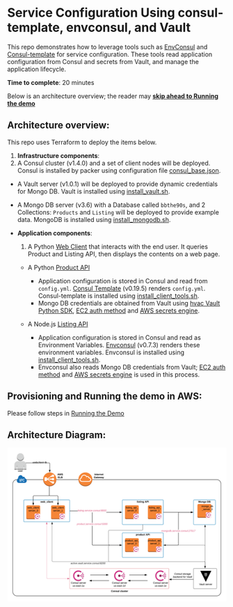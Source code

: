 # Service Configuration Using consul-template, envconsul, and Vault

This repo demonstrates how to leverage tools such as [EnvConsul](https://github.com/hashicorp/envconsul/blob/master/README.md) and [Consul-template](https://github.com/hashicorp/consul-template/blob/master/README.md) for service configuration. These tools read application configuration from Consul and secrets from Vault, and manage the application lifecycle.

**Time to complete**: 20 minutes

Below is an architecture overview; the reader may **[skip ahead to Running the demo](terraform/aws/README.md)**

## Architecture overview:
This repo uses Terraform to deploy the items below.
1. **Infrastructure components**:
  1. A Consul cluster (v1.4.0) and a set of client nodes will be deployed. Consul is installed by packer using configuration file [consul_base.json](packer/consul_base.json).

  - A Vault server (v1.0.1) will be deployed to provide dynamic credentials for Mongo DB. Vault is installed using [install_vault.sh](packer/files/install_vault.sh).

  - A Mongo DB server (v3.6) with a Database called `bbthe90s`, and 2 Collections: `Products` and `Listing` will  be deployed to provide example data. MongoDB is installed using [install_mongodb.sh](packer/files/install_mongodb.sh).

- **Application components**:
  1. A Python [Web Client](application/simple-client) that interacts with the end user. It queries Product and Listing API, then displays the contents on a web page.

  - A Python [Product API](application/product-service/README.md)
    - Application configuration is stored in Consul and read from `config.yml`. [Consul Template](https://github.com/hashicorp/consul-template/blob/master/README.md) (v0.19.5) renders `config.yml`. Consul-template is installed using [install_client_tools.sh](packer/files/install_client_tools.sh).
    - Mongo DB credentials are obtained from Vault using [hvac Vault Python SDK](https://github.com/hvac/hvac), [EC2 auth method](https://www.vaultproject.io/docs/auth/aws.html#ec2-auth-method) and [AWS secrets engine](https://www.vaultproject.io/docs/secrets/aws/index.html#aws-secrets-engine).

  - A Node.js [Listing API](application/listing-service/README.md)
    - Application configuration is stored in Consul and read as Environment Variables. [Envconsul](https://github.com/hashicorp/envconsul) (v0.7.3) renders these environment variables. Envconsul is installed using  [install_client_tools.sh](packer/files/install_client_tools.sh).
    - Envconsul also reads Mongo DB credentials from Vault;  [EC2 auth method](https://www.vaultproject.io/docs/auth/aws.html#ec2-auth-method) and [AWS secrets engine](https://www.vaultproject.io/docs/secrets/aws/index.html#aws-secrets-engine) is used in this process.

## Provisioning and Running the demo in AWS:
Please follow steps in [Running the Demo](terraform/aws/README.md)

## Architecture Diagram:
![Architecture diagram](diagrams/service-configuration-demo.png)
